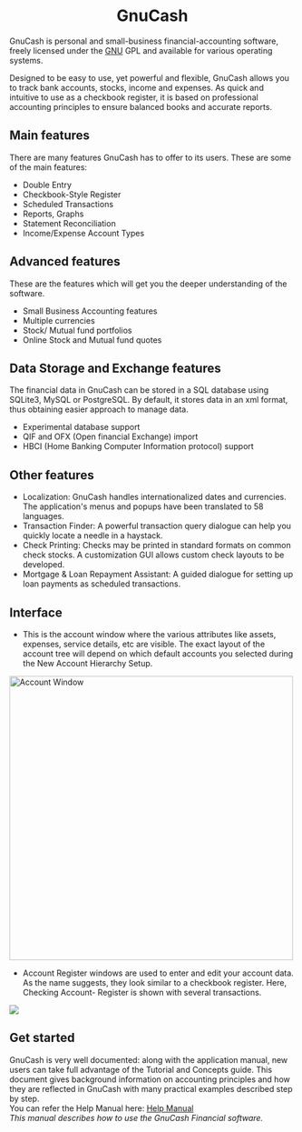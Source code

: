 ﻿<h1 align="center">GnuCash</h1>

GnuCash is personal and small-business financial-accounting software, freely licensed under the  [GNU](https://www.gnu.org/)  GPL and available for various operating systems.

Designed to be easy to use, yet powerful and flexible,  GnuCash  allows you to track bank accounts, stocks, income and expenses. As quick and intuitive to use as a checkbook register, it is based on professional accounting principles to ensure balanced books and accurate reports.

## Main features

There are many features GnuCash has to offer to its users. These are some of the main features:
- Double Entry
- Checkbook-Style Register
- Scheduled Transactions
- Reports, Graphs
- Statement Reconciliation
- Income/Expense Account Types

## Advanced features
These are the features which will get you the deeper understanding of the software.
- Small Business Accounting features
- Multiple currencies
- Stock/ Mutual fund portfolios
- Online Stock and Mutual fund quotes

## Data Storage and Exchange features
The financial data in GnuCash can be stored in a SQL database using SQLite3, MySQL or PostgreSQL. By default, it stores data in an xml format, thus obtaining easier approach to manage data.
- Experimental database support
- QIF and OFX (Open financial Exchange) import
- HBCI (Home Banking Computer Information protocol) support

## Other features
- Localization: GnuCash  handles internationalized dates and currencies. The application's menus and popups have been translated to 58 languages.
- Transaction Finder: A powerful transaction query dialogue can help you quickly locate a needle in a haystack.
- Check Printing: Checks may be printed in standard formats on common check stocks. A customization GUI allows custom check layouts to be developed.
- Mortgage & Loan Repayment Assistant: A guided dialogue for setting up loan payments as scheduled transactions.

## Interface
- This is the account window where the various attributes like assets, expenses, service details, etc are visible. The exact layout of the account tree will depend on which default accounts you selected during the New Account Hierarchy Setup.
<img src="https://upload.wikimedia.org/wikipedia/commons/thumb/a/a6/Gnucash_2_screenshot.png/450px-Gnucash_2_screenshot.png" width="500" alt="Account Window">

- Account Register windows are used to enter and edit your account data. As the name suggests, they look similar to a checkbook register. Here, Checking Account- Register is shown with several transactions.
<img src="https://cvs.gnucash.org/docs/C/gnucash-guide/figures/basics_CheckAccount.png">

## Get started
GnuCash is very well documented: along with the application manual, new users can take full advantage of the Tutorial and Concepts guide. This document gives background information on accounting principles and how they are reflected in GnuCash with many practical examples described step by step.<br>
You can refer the Help Manual here: [Help Manual](https://www.gnucash.org/viewdoc.phtml?rev=4&lang=C&doc=help) <br>
_This manual describes how to use the GnuCash Financial software._

